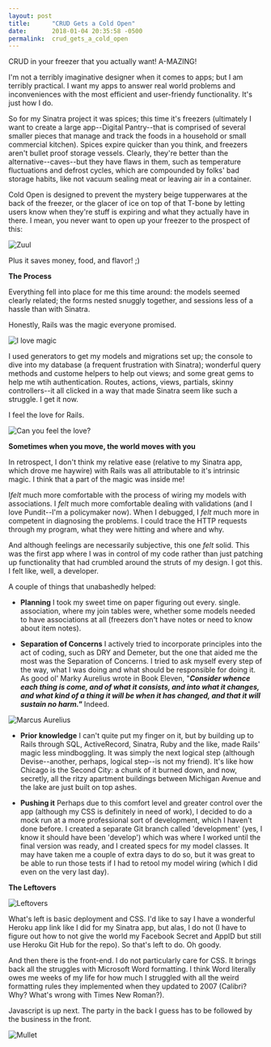 ```yaml
---
layout: post
title:      "CRUD Gets a Cold Open"
date:       2018-01-04 20:35:58 -0500
permalink:  crud_gets_a_cold_open
---
```



CRUD in your freezer that you actually want! A-MAZING!

I'm not a terribly imaginative designer when it comes to apps; but I am terribly practical. I want my apps to answer real world problems and inconveniences with the most efficient and user-friendy functionality. It's just how I do.

So for my Sinatra project it was spices; this time it's freezers (ultimately I want to create a large app--Digital Pantry--that is comprised of several smaller pieces that manage and track the foods in a household or small commercial kitchen). Spices expire quicker than you think, and freezers aren't bullet proof storage vessels. Clearly, they're better than the alternative--caves--but they have flaws in them, such as temperature fluctuations and defrost cycles, which are compounded by folks' bad storage habits, like not vacuum sealing meat or leaving air in a container. 

Cold Open is designed to prevent the mystery beige tupperwares at the back of the freezer, or the glacer of ice on top of that T-bone by letting users know when they're stuff is expiring and what they actually have in there. I mean, you never want to open up your freezer to the prospect of this:

![Zuul](https://i.imgur.com/h2luNq8.png)

Plus it saves money, food, and flavor! ;)

**The Process**

Everything fell into place for me this time around: the models seemed clearly related; the forms nested snuggly together, and sessions less of a hassle than with Sinatra.

Honestly, Rails was the magic everyone promised. 

![I love magic](https://i.imgur.com/pHAzPNG.gif)

I used generators to get my models and migrations set up; the console to dive into my database (a frequent frustration with Sinatra); wonderful query methods and custome helpers to help out views; and some great gems to help me wtih authentication. Routes, actions, views, partials, skinny controllers--it all clicked in a way that made Sinatra seem like such a struggle. I get it now. 

I feel the love for Rails.

![Can you feel the love?](https://i.imgur.com/UQ5HEty.jpg)

**Sometimes when you move, the world moves with you**

In retrospect, I don't think my relative ease (relative to my Sinatra app, which drove me haywire) with Rails was all attributable to it's intrinsic magic. I think that a part of the magic <gulp> was inside me!

I*felt* much more comfortable with the process of wiring my models with associations. I *felt* much more comfortable dealing with validations (and I love Pundit--I'm a policymaker now). When I debugged, I *felt* much more in competent in diagnosing the problems. I could trace the HTTP requests through my program, what they were hitting and where and why.

And although feelings are necessarily subjective, this one *felt* solid. This was the first app where I was in control of my code rather than just patching up functionality that had crumbled around the struts of my design. I got this. I felt like, well, a developer. 

A couple of things that unabashedly helped:

* **Planning** I took my sweet time on paper figuring out every. single. association, where my join tables were, whether some models needed to have associations at all (freezers don't have notes or need to know about item notes).

* **Separation of Concerns** I actively tried to incorporate principles into the act of coding, such as DRY and Demeter, but the one that aided me the most was the Separation of Concerns. I tried to ask myself every step of the way, what I was doing and what should be responsible for doing it. As good ol' Marky Aurelius wrote in Book Eleven, "***Consider whence each thing is come, and of what it consists, and into what it changes, and what kind of a thing it will be when it has changed, and that it will sustain no harm."*** Indeed.

![Marcus Aurelius](https://i.imgur.com/xPcRi1D.jpg)

* **Prior knowledge** I can't quite put my finger on it, but by building up to Rails through SQL, ActiveRecord, Sinatra, Ruby and the like, made Rails' magic less mindboggling. It was simply the next logical step (although Devise--another, perhaps, logical step--is not my friend). It's like how Chicago is the Second City: a chunk of it burned down, and now, secretly, all the ritzy apartment buildings between Michigan Avenue and the lake are just built on top ashes.

* **Pushing it** Perhaps due to this comfort level and greater control over the app (although my CSS is definitely in need of work), I decided to do a mock run at a more professional sort of development, which I haven't done before. I created a separate Git branch called 'development' (yes, I know it should have been 'develop') which was where I worked until the final version was ready, and I created specs for my model classes. It may have taken me a couple of extra days to do so, but it was great to be able to run those tests if I had to retool my model wiring (which I did even on the very last day).

**The Leftovers**

![Leftovers](https://i.imgur.com/w7cDHL2.jpg)

What's left is basic deployment and CSS. I'd like to say I have a wonderful Heroku app link like I did for my Sinatra app, but alas, I do not (I have to figure out how to not give the world my Facebook Secret and AppID but still use Heroku Git Hub for the repo). So that's left to do. Oh goody. 

And then there is the front-end. I do not particularly care for CSS. It brings back all the struggles with Microsoft Word formatting. I think Word literally owes me weeks of my life for how much I struggled with all the weird formatting rules they implemented when they updated to 2007 (Calibri? Why? What's wrong with Times New Roman?). 

Javascript is up next. The party in the back I guess has to be followed by the business in the front.

![Mullet](https://i.imgur.com/zm6ZTXv.jpg)






